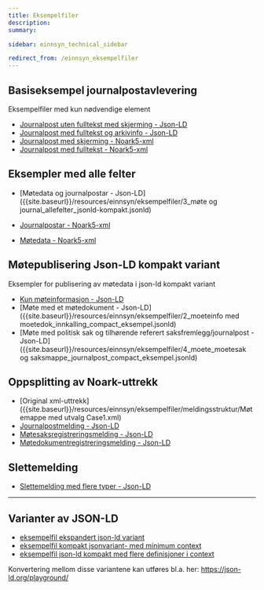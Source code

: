 ```yaml
---
title: Eksempelfiler
description:
summary:

sidebar: einnsyn_technical_sidebar

redirect_from: /einnsyn_eksempelfiler
---
```


## Basiseksempel journalpostavlevering
Eksempelfiler med kun nødvendige element
* [Journalpost uten fulltekst med skjerming - Json-LD]({{site.baseurl}}/resources/einnsyn/eksempelfiler/1_jpost_skjerming_minimum_jsonld-kompakt.jsonld)
* [Journalpost med fulltekst og arkivinfo - Json-LD]({{site.baseurl}}/resources/einnsyn/eksempelfiler/2_jpost_fulltekst_arkivinfo_jsonld-kompakt.jsonld)
* [Journalpost med skjerming - Noark5-xml]({{site.baseurl}}/resources/einnsyn/eksempelfiler/1_jpost_skjerming_noark5.xml)
* [Journalpost med fulltekst - Noark5-xml]({{site.baseurl}}/resources/einnsyn/eksempelfiler/2_jpost_fulltekst_noark5.xml)


## Eksempler med alle felter

* [Møtedata og journalpostar - Json-LD]({{site.baseurl}}/resources/einnsyn/eksempelfiler/3_møte og journal_allefelter_jsonld-kompakt.jsonld)

* [Journalpostar - Noark5-xml]({{site.baseurl}}/resources/einnsyn/eksempelfiler/3_jpost_allefelter_noark5.xml)
* [Møtedata - Noark5-xml]({{site.baseurl}}/resources/einnsyn/eksempelfiler/3_Møte_allefelter_noark5.xml)

## Møtepublisering Json-LD kompakt variant
Eksempler for publisering av møtedata i json-ld kompakt variant
* [Kun møteinformasjon - Json-LD]({{site.baseurl}}/resources/einnsyn/eksempelfiler/1_moeteinfo_compact_eksempel.jsonld)
* [Møte med et møtedokument - Json-LD]({{site.baseurl}}/resources/einnsyn/eksempelfiler/2_moeteinfo med moetedok_innkalling_compact_eksempel.jsonld)
* [Møte med politisk sak og tilhørende referert saksfremlegg/journalpost - Json-LD]({{site.baseurl}}/resources/einnsyn/eksempelfiler/4_moete_moetesak og saksmappe_journalpost_compact_eksempel.jsonld)

## Oppsplitting av Noark-uttrekk
* [Original xml-uttrekk]({{site.baseurl}}/resources/einnsyn/eksempelfiler/meldingsstruktur/Møtemappe med utvalg Case1.xml)
* [Journalpostmelding - Json-LD]({{site.baseurl}}/resources/einnsyn/eksempelfiler/meldingsstruktur/journalpost.jsonld)
* [Møtesaksregistreringsmelding - Json-LD]({{site.baseurl}}/resources/einnsyn/eksempelfiler/meldingsstruktur/møtesaksregistrering.jsonld)
* [Møtedokumentregistreringsmelding - Json-LD]({{site.baseurl}}/resources/einnsyn/eksempelfiler/meldingsstruktur/møtedokumentregistrering.jsonld)

## Slettemelding
* [Slettemelding med flere typer - Json-LD]({{site.baseurl}}/resources/einnsyn/eksempelfiler/slettemelding_jsonld-compact2.jsonld)

---

## Varianter av JSON-LD

* [eksempelfil ekspandert json-ld variant]({{site.baseurl}}/resources/einnsyn/eksempelfiler/5_Møte_allefelter_jsonld-expanded.jsonld)
* [eksempelfil kompakt jsonvariant-  med minimum context]({{site.baseurl}}/resources/einnsyn/eksempelfiler/5_Møte_allefelter_jsonld-compacted-minimum_context.jsonld)
* [eksempelfil json-ld kompakt med flere definisjoner i context]({{site.baseurl}}/resources/einnsyn/eksempelfiler/5_Møte_allefelter_jsonld-compacted-medmer_context.jsonld)

Konvertering mellom disse variantene kan utføres bl.a. her: https://json-ld.org/playground/
